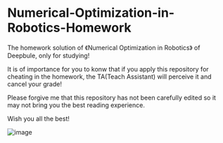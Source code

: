 # Numerical-Optimization-in-Robotics-Homework
The homework solution of 《Numerical Optimization in Robotics》 of Deepbule, only for studying!

It is of importance for you to konw that if you apply this repository for cheating in the homework, the TA(Teach Assistant) will perceive it and cancel your grade!

Please forgive me that this repository has not been carefully edited so it may not bring you the best reading experience.

Wish you all the best!

![image](https://user-images.githubusercontent.com/107901739/205684440-61ddcdda-139f-4deb-aeb6-1b7e693953e5.png)
